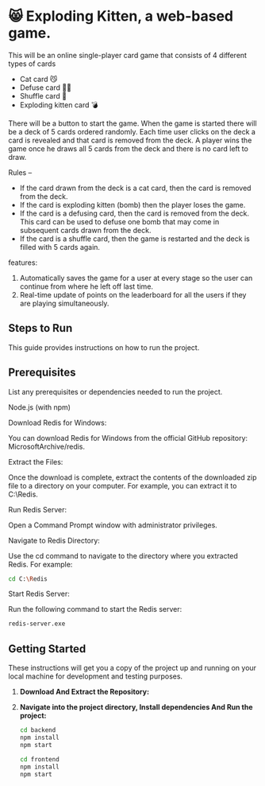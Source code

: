 # 😸 Exploding Kitten, a web-based game. 

This will be an online single-player card game that consists of 4 different types of cards

- Cat card 😼
- Defuse card 🙅‍♂️
- Shuffle card 🔀
- Exploding kitten card 💣

There will be a button to start the game. When the game is started there will be a deck of 5 cards ordered randomly. Each time user clicks on the deck a card is revealed and that card is removed from the deck. A player wins the game once he draws all 5 cards from the deck and there is no card left to draw. 

Rules –
- If the card drawn from the deck is a cat card, then the card is removed from the deck.
- If the card is exploding kitten (bomb) then the player loses the game.
- If the card is a defusing card, then the card is removed from the deck. This card can be used to defuse one bomb that may come in subsequent cards drawn from the deck.
- If the card is a shuffle card, then the game is restarted and the deck is filled with 5 cards again.


features:
1. Automatically saves the game for a user at every stage so the user can continue from where he left off last time.
2. Real-time update of points on the leaderboard for all the users if they are playing simultaneously. 

## Steps to Run

This guide provides instructions on how to run the project.


## Prerequisites

List any prerequisites or dependencies needed to run the project.

Node.js (with npm)

Download Redis for Windows:

You can download Redis for Windows from the official GitHub repository: MicrosoftArchive/redis. 

Extract the Files:

Once the download is complete, extract the contents of the downloaded zip file to a directory on your computer. For example, you can extract it to C:\Redis.

Run Redis Server:

Open a Command Prompt window with administrator privileges.

Navigate to Redis Directory:

Use the cd command to navigate to the directory where you extracted Redis. For example:

 ```bash
cd C:\Redis
```

Start Redis Server:

Run the following command to start the Redis server:

 ```bash
redis-server.exe
```

## Getting Started

These instructions will get you a copy of the project up and running on your local machine for development and testing purposes.

1. **Download And Extract the Repository:**

2. **Navigate into the project directory, Install dependencies And Run the project:**

    ```bash
    cd backend
    npm install
    npm start
    ```
    ```bash
    cd frontend
    npm install
    npm start
    ```


